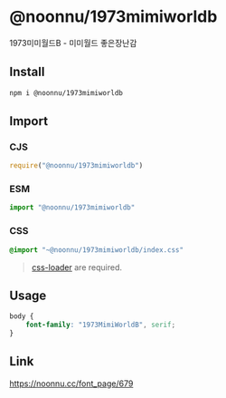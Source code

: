 # @noonnu/1973mimiworldb
1973미미월드B - 미미월드 좋은장난감

## Install
```sh
npm i @noonnu/1973mimiworldb
```
## Import
### CJS
```js
require("@noonnu/1973mimiworldb")
```
### ESM
```js
import "@noonnu/1973mimiworldb"
```
### CSS 
```css
@import "~@noonnu/1973mimiworldb/index.css"
```
> [css-loader](https://github.com/webpack-contrib/css-loader) are required.

## Usage
```css
body {
    font-family: "1973MimiWorldB", serif;
}
```

## Link
https://noonnu.cc/font_page/679